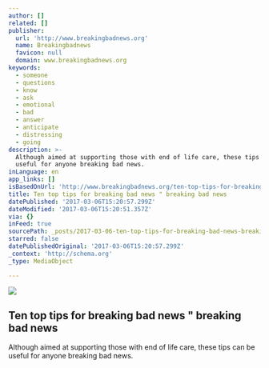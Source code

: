 ```yaml
---
author: []
related: []
publisher:
  url: 'http://www.breakingbadnews.org'
  name: Breakingbadnews
  favicon: null
  domain: www.breakingbadnews.org
keywords:
  - someone
  - questions
  - know
  - ask
  - emotional
  - bad
  - answer
  - anticipate
  - distressing
  - going
description: >-
  Although aimed at supporting those with end of life care, these tips can be
  useful for anyone breaking bad news.
inLanguage: en
app_links: []
isBasedOnUrl: 'http://www.breakingbadnews.org/ten-top-tips-for-breaking-bad-news/'
title: Ten top tips for breaking bad news " breaking bad news
datePublished: '2017-03-06T15:20:57.299Z'
dateModified: '2017-03-06T15:20:51.357Z'
via: {}
inFeed: true
sourcePath: _posts/2017-03-06-ten-top-tips-for-breaking-bad-news-breaking-bad-news.md
starred: false
datePublishedOriginal: '2017-03-06T15:20:57.299Z'
_context: 'http://schema.org'
_type: MediaObject

---
```

<article style=""><img src="http://www.breakingbadnews.org/wp-content/uploads/2012/09/10-tips2-image.jpg" /><h1>Ten top tips for breaking bad news " breaking bad news</h1><p>Although aimed at supporting those with end of life care, these tips can be useful for anyone breaking bad news.</p></article>